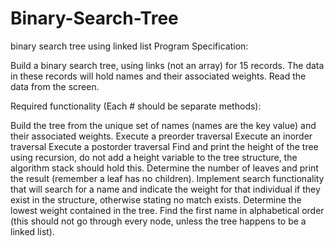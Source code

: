 # Binary-Search-Tree
binary search tree using linked list 
Program Specification:

Build a binary search tree, using links (not an array) for 15 records. The data in these records will hold names and their associated weights. Read the data from the screen.

Required functionality (Each # should be separate methods):

Build the tree from the unique set of names (names are the key value) and their associated weights.
Execute a preorder traversal
Execute an inorder traversal
Execute a postorder traversal
Find and print the height of the tree using recursion, do not add a height variable to the tree structure, the algorithm stack should hold this.
Determine the number of leaves and print the result (remember a leaf has no children).
Implement search functionality that will search for a name and indicate the weight for that individual if they exist in the structure, otherwise stating no match exists.
Determine the lowest weight contained in the tree.
Find the first name in alphabetical order (this should not go through every node, unless the tree happens to be a linked list).
